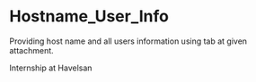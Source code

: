 # Hostname_User_Info
Providing host name and all users information using tab at given attachment.


Internship at Havelsan
